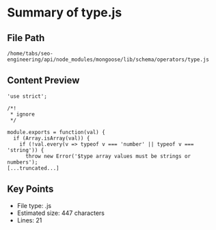 # Summary of type.js
  
## File Path
`/home/tabs/seo-engineering/api/node_modules/mongoose/lib/schema/operators/type.js`

## Content Preview
```
'use strict';

/*!
 * ignore
 */

module.exports = function(val) {
  if (Array.isArray(val)) {
    if (!val.every(v => typeof v === 'number' || typeof v === 'string')) {
      throw new Error('$type array values must be strings or numbers');
[...truncated...]
```

## Key Points
- File type: .js
- Estimated size: 447 characters
- Lines: 21
